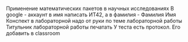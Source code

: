 Применение математических пакетов в научных исследованиях 
В google - аккаунт в имя написать ИТ42, а в фамилия - Фамилия Имя 
Конспект в лабораторной надо от руки по теме лабораторной работы
Титульник лабораторной работы печатать
У теста есть протокол. Его добавить в classroom